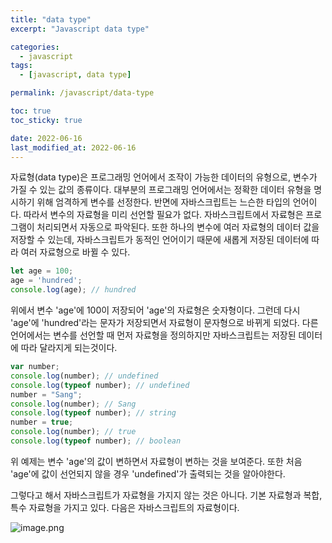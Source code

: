 ```yaml
---
title: "data type"
excerpt: "Javascript data type"

categories:
  - javascript
tags:
  - [javascript, data type]

permalink: /javascript/data-type

toc: true
toc_sticky: true

date: 2022-06-16
last_modified_at: 2022-06-16
---
```



자료형(data type)은 프로그래밍 언어에서 조작이 가능한 데이터의 유형으로, 변수가 가질 수 있는 값의 종류이다. 대부분의 프로그래밍 언어에서는 정확한 데이터 유형을 명시하기 위해 엄격하게 변수를 선정한다. 반면에 자바스크립트는 느슨한 타입의 언어이다. 따라서 변수의 자료형을 미리 선언할 필요가 없다. 자바스크립트에서 자료형은 프로그램이 처리되면서 자동으로 파악된다. 또한 하나의 변수에 여러 자료형의 데이터 값을 저장할 수 있는데, 자바스크립트가 동적인 언어이기 때문에 새롭게 저장된 데이터에 따라 여러 자료형으로 바뀔 수 있다.
~~~javascript
let age = 100;
age = 'hundred'; 
console.log(age); // hundred
~~~
위에서 변수 'age'에 100이 저장되어 'age'의 자료형은 숫자형이다. 그런데 다시 'age'에 'hundred'라는 문자가 저장되면서 자료형이 문자형으로 바뀌게 되었다. 다른 언어에서는 변수를 선언할 때 먼저 자료형을 정의하지만 자바스크립트는 저장된 데이터에 따라 달라지게 되는것이다.
~~~javascript
var number;
console.log(number); // undefined
console.log(typeof number); // undefined
number = "Sang";
console.log(number); // Sang
console.log(typeof number); // string
number = true;
console.log(number); // true
console.log(typeof number); // boolean
~~~
위 예제는 변수 'age'의 값이 변하면서 자료형이 변하는 것을 보여준다. 또한 처음 'age'에 값이 선언되지 않을 경우 'undefined'가 출력되는 것을 알아야한다.

그렇다고 해서 자바스크립트가 자료형을 가지지 않는 것은 아니다. 기본 자료형과 복합, 특수 자료형을 가지고 있다. 다음은 자바스크립트의 자료형이다.

![image.png](https://images.velog.io/post-images/swll04/1c217de0-5119-11e9-a4ee-4163ed68c92e/image.png)